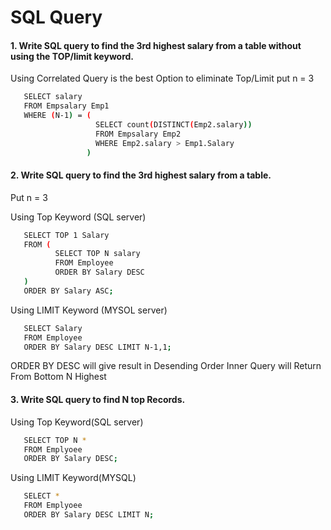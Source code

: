 # SQL Query

#### 1. Write SQL query to find the 3rd highest salary from a table without using the TOP/limit keyword.
Using Correlated Query is the best Option to eliminate Top/Limit
put n = 3

```bash
   SELECT salary
   FROM Empsalary Emp1
   WHERE (N-1) = (
                   SELECT count(DISTINCT(Emp2.salary))
                   FROM Empsalary Emp2
                   WHERE Emp2.salary > Emp1.Salary
                 )
```
#### 2. Write SQL query to find the 3rd highest salary from a table.

Put n = 3

Using Top Keyword (SQL server)
```bash
   SELECT TOP 1 Salary
   FROM (
          SELECT TOP N salary
          FROM Employee
          ORDER BY Salary DESC
   )
   ORDER BY Salary ASC;
```
Using LIMIT Keyword (MYSOL server)
```bash
   SELECT Salary
   FROM Employee
   ORDER BY Salary DESC LIMIT N-1,1; 
```
ORDER BY DESC will give result in Desending Order Inner Query will Return From Bottom N Highest

#### 3. Write SQL query to find N top Records.

Using Top Keyword(SQL server)
```bash
   SELECT TOP N * 
   FROM Emplyoee
   ORDER BY Salary DESC;
```
Using LIMIT Keyword(MYSQL)
```bash
   SELECT *
   FROM Emplyoee
   ORDER BY Salary DESC LIMIT N;
```